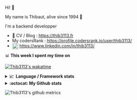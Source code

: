 Hi! 👋

My name is Thibaut, alive since 1994 🍷

I'm a backend developper

-   📝 CV / Blog : https://thib3113.fr
-   My codersRank : https://profile.codersrank.io/user/thib3113/
-   <a href="https://www.linkedin.com/in/thib3113/"><img align="left" alt="Thib3113's Linkedin" width="21px" src="https://raw.githubusercontent.com/peterthehan/peterthehan/master/assets/linkedin.svg" /></a> https://www.linkedin.com/in/thib3113/

📊 **This week I spent my time on**

[![Thib3113's wakatime](https://github-readme-stats.vercel.app/api/wakatime?username=thib3113&layout=default&theme=dracula&langs_count=6&hide_title=true&hide_border=true)](https://wakatime.com/@thib3113)

<details>
  <summary><b>📈&nbsp;&nbsp;Language&nbsp;/&nbsp;Framework stats</b></summary>
  <br/>  
  <a href='https://profile.codersrank.io/user/thib3113/'>
  <img src='http://cr-skills-chart-widget.azurewebsites.net/api/api?username=thib3113&padding=30&skills=php,batchfile,javascript,less,mysql,reactjs,scss,shell,typescript,vue'>
  </a>
</details>

<details>
  <summary><b>:octocat: My Github stats</b></summary>
  <br/>  
  
  <img src="https://github-readme-stats.vercel.app/api?username=thib3113&theme=dracula&show_icons=true&" alt="Thib3113's GitHub stats" />

<!--START_SECTION:activity-->

1. 🎉 Merged PR [#613](https://github.com/thib3113/unifi-client/pull/613) in [thib3113/unifi-client](https://github.com/thib3113/unifi-client)
2. 🎉 Merged PR [#615](https://github.com/thib3113/unifi-client/pull/615) in [thib3113/unifi-client](https://github.com/thib3113/unifi-client)
3. 🎉 Merged PR [#617](https://github.com/thib3113/unifi-client/pull/617) in [thib3113/unifi-client](https://github.com/thib3113/unifi-client)
4. 🎉 Merged PR [#616](https://github.com/thib3113/unifi-client/pull/616) in [thib3113/unifi-client](https://github.com/thib3113/unifi-client)
5. 🎉 Merged PR [#608](https://github.com/thib3113/unifi-client/pull/608) in [thib3113/unifi-client](https://github.com/thib3113/unifi-client)
 <!--END_SECTION:activity-->

</details>

![Thib3113's github metrics](https://gist.githubusercontent.com/thib3113/83a96e16f8bca103f1b0e376186c66ec/raw/github-metrics.svg)
